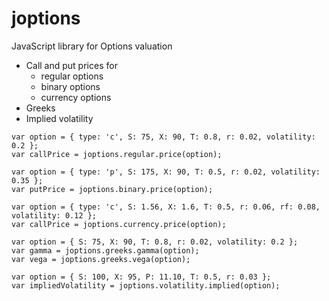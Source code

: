 # joptions
JavaScript library for Options valuation

* Call and put prices for 
  * regular options
  * binary options
  * currency options
* Greeks
* Implied volatility

```
var option = { type: 'c', S: 75, X: 90, T: 0.8, r: 0.02, volatility: 0.2 };
var callPrice = joptions.regular.price(option);
```

```
var option = { type: 'p', S: 175, X: 90, T: 0.5, r: 0.02, volatility: 0.35 };
var putPrice = joptions.binary.price(option);
```

```
var option = { type: 'c', S: 1.56, X: 1.6, T: 0.5, r: 0.06, rf: 0.08, volatility: 0.12 };
var callPrice = joptions.currency.price(option);
```

```
var option = { S: 75, X: 90, T: 0.8, r: 0.02, volatility: 0.2 };
var gamma = joptions.greeks.gamma(option);
var vega = joptions.greeks.vega(option);
```

```
var option = { S: 100, X: 95, P: 11.10, T: 0.5, r: 0.03 };
var impliedVolatility = joptions.volatility.implied(option);
```

